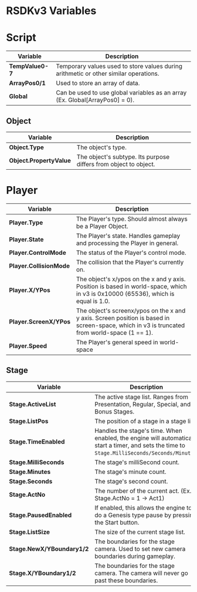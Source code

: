 # RSDKv3 Variables

# Script
| Variable         | Description                                                                          |
| ---------------- | ------------------------------------------------------------------------------------ |
| **TempValue0-7** | Temporary values used to store values during arithmetic or other similar operations. |
| **ArrayPos0/1**  | Used to store an array of data.                                                      |
| **Global**       | Can be used to use global variables as an array (Ex. Global[ArrayPos0] = 0).         |

## Object
| Variable                 | Description                                                      |
| ------------------------ | ---------------------------------------------------------------- |
| **Object.Type**          | The object's type.                                               |
| **Object.PropertyValue** | The object's subtype. Its purpose differs from object to object. |

# Player
| Variable                 | Description                                                                                                                                  |
| ------------------------ | -------------------------------------------------------------------------------------------------------------------------------------------- |
| **Player.Type**          | The Player's type. Should almost always be a Player Object.                                                                                  |
| **Player.State**         | The Player's state. Handles gameplay and processing the Player in general.                                                                   |
| **Player.ControlMode**   | The status of the Player's control mode.                                                                                                     |
| **Player.CollisionMode** | The collision that the Player's currently on.                                                                                                |
| **Player.X/YPos**        | The object's x/ypos on the x and y axis. Position is based in world-space, which in v3 is 0x10000 (65536), which is equal is 1.0.            |
| **Player.ScreenX/YPos**  | The object's screenx/ypos on the x and y axis. Screen position is based in screen-space, which in v3 is truncated from world-space (1 == 1). |
| **Player.Speed**         | The Player's general speed in world-space

## Stage
| Variable                    | Description                                                                                                                                     |
| --------------------------- | ----------------------------------------------------------------------------------------------------------------------------------------------- |
| **Stage.ActiveList**        | The active stage list. Ranges from Presentation, Regular, Special, and Bonus Stages.                                                            |
| **Stage.ListPos**           | The position of a stage in a stage list.                                                                                                        |
| **Stage.TimeEnabled**       | Handles the stage's time. When enabled, the engine will automatically start a timer, and sets the time to `Stage.MilliSeconds/Seconds/Minutes`. |
| **Stage.MilliSeconds**      | The stage's milliSecond count.                                                                                                                  |
| **Stage.Minutes**           | The stage's minute count.                                                                                                                       |
| **Stage.Seconds**           | The stage's second count.                                                                                                                       |
| **Stage.ActNo**             | The number of the current act. (Ex. Stage.ActNo = 1 -> Act1)                                                                                    |
| **Stage.PausedEnabled**     | If enabled, this allows the engine to do a Genesis type pause by pressing the Start button.                                                     |
| **Stage.ListSize**          | The size of the current stage list.                                                                                                             |
| **Stage.NewX/YBoundary1/2** | The boundaries for the stage camera. Used to set new camera boundaries during gameplay.                                                         |
| **Stage.X/YBoundary1/2**    | The boundaries for the stage camera. The camera will never go past these boundaries.                                                            |